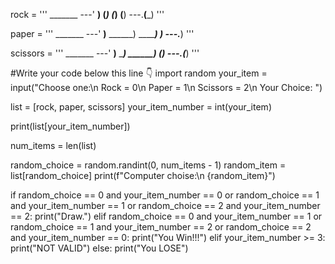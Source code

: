 rock = '''
    _______
---'   ____)
      (_____)
      (_____)
      (____)
---.__(___)
'''

paper = '''
    _______
---'   ____)____
          ______)
          _______)
         _______)
---.__________)
'''

scissors = '''
    _______
---'   ____)____
          ______)
       __________)
      (____)
---.__(___)
'''

#Write your code below this line 👇
import random
your_item = input("Choose one:\n Rock = 0\n Paper = 1\n Scissors = 2\n Your Choice: ")

list = [rock, paper, scissors]
your_item_number = int(your_item)

print(list[your_item_number]) 

num_items = len(list)

random_choice = random.randint(0, num_items - 1)
random_item = list[random_choice]
print(f"Computer choise:\n {random_item}")

if random_choice == 0 and your_item_number == 0 or random_choice == 1 and your_item_number == 1 or random_choice == 2 and your_item_number == 2:
  print("Draw.")
elif random_choice == 0 and your_item_number == 1 or random_choice == 1 and your_item_number == 2 or random_choice == 2 and your_item_number == 0:
  print("You Win!!!")
elif your_item_number >= 3:
  print("NOT VALID")
else:
  print("You LOSE")
